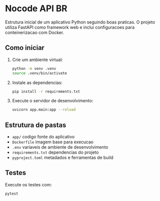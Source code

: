 # Nocode API BR

Estrutura inicial de um aplicativo Python seguindo boas praticas. O projeto utiliza FastAPI como framework web e inclui configuracoes para conteinerizacao com Docker.

## Como iniciar

1. Crie um ambiente virtual:
   ```bash
   python -m venv .venv
   source .venv/bin/activate
   ```
2. Instale as dependencias:
   ```bash
   pip install -r requirements.txt
   ```
3. Execute o servidor de desenvolvimento:
   ```bash
   uvicorn app.main:app --reload
   ```

## Estrutura de pastas

- `app/` codigo fonte do aplicativo
- `Dockerfile` imagem base para execucao
- `.env` variaveis de ambiente de desenvolvimento
- `requirements.txt` dependencias do projeto
- `pyproject.toml` metadados e ferramentas de build

## Testes

Execute os testes com:

```bash
pytest
```
